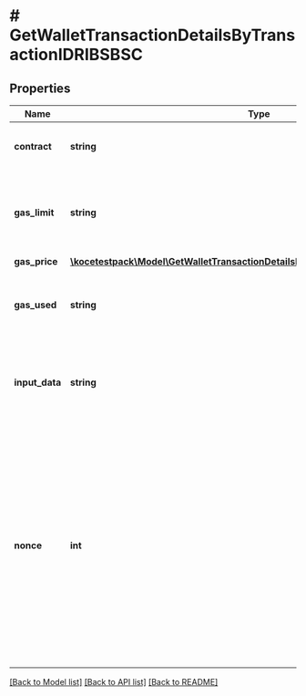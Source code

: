 # # GetWalletTransactionDetailsByTransactionIDRIBSBSC

## Properties

Name | Type | Description | Notes
------------ | ------------- | ------------- | -------------
**contract** | **string** | Represents the specific transaction contract |
**gas_limit** | **string** | Represents the amount of gas used by this specific transaction alone. |
**gas_price** | [**\kocetestpack\Model\GetWalletTransactionDetailsByTransactionIDRIBSBSCGasPrice**](GetWalletTransactionDetailsByTransactionIDRIBSBSCGasPrice.md) |  |
**gas_used** | **string** | Defines the unit of the gas price amount, e.g. BTC, ETH, XRP. |
**input_data** | **string** | Represents additional information that is required for the transaction. |
**nonce** | **int** | Represents the sequential running number for an address, starting from 0 for the first transaction. E.g., if the nonce of a transaction is 10, it would be the 11th transaction sent from the sender&#39;s address. |

[[Back to Model list]](../../README.md#models) [[Back to API list]](../../README.md#endpoints) [[Back to README]](../../README.md)
